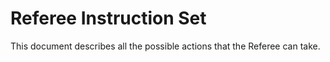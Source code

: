 # Referee Instruction Set

This document describes all the possible actions that the Referee can take.
